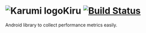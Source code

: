 ![Karumi logo][karumilogo]Kiru [![Build Status](https://travis-ci.com/Karumi/KiruAndroidSDK.svg?token=Kb2RqPaWxFZ8XPxpqvqz&branch=master)](https://travis-ci.com/Karumi/KiruAndroidSDK)
==============================

Android library to collect performance metrics easily.

[karumilogo]: https://cloud.githubusercontent.com/assets/858090/11626547/e5a1dc66-9ce3-11e5-908d-537e07e82090.png